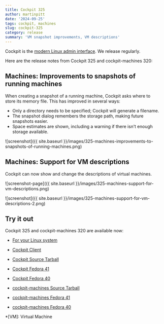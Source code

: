 ```yaml
---
title: Cockpit 325
author: martinpitt
date: '2024-09-25'
tags: cockpit, machines
slug: cockpit-325
category: release
summary: 'VM snapshot improvements, VM descriptions'
---
```


Cockpit is the [modern Linux admin interface](https://cockpit-project.org/).
We release regularly.

Here are the release notes from Cockpit 325 and cockpit-machines 320:

## Machines: Improvements to snapshots of running machines

When creating a snapshot of a running machine,  Cockpit asks where to store its memory file. This has improved in several ways:

 - Only a directory needs to be specified; Cockpit will generate a filename.
 - The snapshot dialog remembers the storage path, making future snapshots easier.
 - Space estimates are shown, including a warning if there isn't enough storage available.

![screenshot]({{ site.baseurl }}/images/325-machines-improvements-to-snapshots-of-running-machines.png)

## Machines: Support for VM descriptions

Cockpit can now show and change the descriptions of virtual machines.

![screenshot-page]({{ site.baseurl }}/images/325-machines-support-for-vm-descriptions.png)

![screenshot]({{ site.baseurl }}/images/325-machines-support-for-vm-descriptions-2.png)


## Try it out

Cockpit 325 and cockpit-machines 320 are available now:

* [For your Linux system](https://cockpit-project.org/running.html)
* [Cockpit Client](https://flathub.org/apps/details/org.cockpit_project.CockpitClient)

* [Cockpit Source Tarball](https://github.com/cockpit-project/cockpit/releases/tag/325)
* [Cockpit Fedora 41](https://bodhi.fedoraproject.org/updates/FEDORA-2024-02d099aec8)
* [Cockpit Fedora 40](https://bodhi.fedoraproject.org/updates/FEDORA-2024-03b4931a30)
* [cockpit-machines Source Tarball](https://github.com/cockpit-project/cockpit-machines/releases/tag/320)
* [cockpit-machines Fedora 41](https://bodhi.fedoraproject.org/updates/FEDORA-2024-f24bc00c34)
* [cockpit-machines Fedora 40](https://bodhi.fedoraproject.org/updates/FEDORA-2024-25809c2c11)

*[VM]: Virtual Machine
